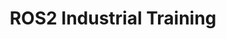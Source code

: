 ---
title: ROS2 Industrial Training
organiser: Fraunhofer IPA
image: /assets/images/ros2_industrial_training.png
description: This training is for beginners and covers ROS2 basics, ROS2 concepts, ROS2 navigation and ROS2 manipulation in 4 days.
contact: Christoph Hellmann Santos
mail: opensourcerobotics@ipa.fraunhofer.de
---